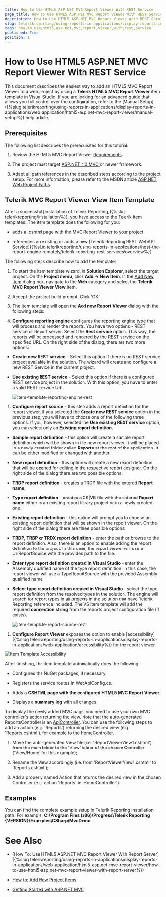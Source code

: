 ```yaml
---
title: How to Use HTML5 ASP.NET MVC Report Viewer With REST Service
page_title: How to Use HTML5 ASP.NET MVC Report Viewer With REST Service | for Telerik Reporting Documentation
description: How to Use HTML5 ASP.NET MVC Report Viewer With REST Service
slug: telerikreporting/using-reports-in-applications/display-reports-in-applications/web-application/html5-asp.net-mvc-report-viewer/how-to-use-html5-asp.net-mvc-report-viewer-with-rest-service
tags: how,to,use,html5,asp.net,mvc,report,viewer,with,rest,service
published: True
position: 1
---
```


# How to Use HTML5 ASP.NET MVC Report Viewer With REST Service



This document describes the easiest way to add an HTML5 MVC Report Viewer to a web project by using a
        __Telerik HTML5 MVC Report Viewer__ item template in Visual Studio. If you are looking for an advanced guide that
        allows you full control over the configuration, refer to the [Manual Setup]({%slug telerikreporting/using-reports-in-applications/display-reports-in-applications/web-application/html5-asp.net-mvc-report-viewer/manual-setup%}) help article.
      

## Prerequisites

The following list describes the prerequisites for this tutorial:
        

1. Review the HTML5 MVC Report Viewer [Requirements](0fe55701-1923-480a-b3a4-aee57c2840b8#RequirementsMVC).
            

1. The project must target
              [                  ASP.NET 4.0 MVC
                ](https://dotnet.microsoft.com/apps/aspnet/mvc)              or newer framework.
            

1. Adapt all path references in the described steps according to the project setup.
              For more information, please refer to the MSDN article
              [ASP.NET Web Project Paths](https://docs.microsoft.com/en-us/previous-versions/ms178116(v=vs.140)).
            

## Telerik MVC Report Viewer View Item Template

After a successful [installation of Telerik Reporting]({%slug telerikreporting/installation%}), 
          you have access to the Telerik item templates. The item template does the following for you:
          

* adds a .cshtml page with the MVC Report Viewer to your project
            

* references an existing or adds a new [Telerik Reporting REST WebAPI Service]({%slug telerikreporting/using-reports-in-applications/host-the-report-engine-remotely/telerik-reporting-rest-services/overview%})

The following steps describe how to add the template:
        

1. To start the item template wizard, in __Solution Explorer__, select the target project. On the
              __Project menu__, click __Add -> New Item__. In the
              [Add New Item](https://msdn.microsoft.com/en-us/library/w0572c5b%28v=vs.100%29.aspx)              dialog box, navigate to the __Web__ category and select the __Telerik MVC Report Viewer View__ item.
            

1. Accept the project build prompt. Click 'OK'.
            

1. The item template will open the __Add new Report Viewer__ dialog with the following steps:
            

1. __Configure reporting engine__ configures the reporting engine type that will process and render the reports.
                  You have two options - REST service or Report server. Select the __Rest service__ option. This way, the reports will be processed
                  and rendered by the REST service on the specified URL.
                On the right side of the dialog, there are two more options:
                

* __Create new REST service__ - Select this option if there is no REST service project available in the solution. The wizard will create
                      and configure a new REST Service in the current project.
                    

* __Use existing REST service__ - Select this option if there is a configured REST service project in the solution. 
                      With this option, you have to enter a valid REST service URI.
                      
  ![item-template-reporting-engine-rest](images/item-template-reporting-engine-rest.png)

1. __Configure report source__ - this step adds a report definition for the report viewer. If you selected the
                  __Create new REST service__ option in the previous step, you will have to choose one of the following three options.
                  If you, however, selected the __Use existing REST service__ option, you can select only an __Existing report definition__.
                

* __Sample report definition__ - this option will create a sample report definition which will be shown in the new
                      report viewer. It will be placed in a newly created folder called __Reports__ at the root of the application. It can be either modified
                      or changed with another.
                    

* __New report definition__ - this option will create a new report definition that will be opened for editing in
                      the respective report designer. On the right side of the dialog there are two possible options:
                    

* __TRDP report definition__ - creates a TRDP file with the entered __Report name__.
                        

* __Type report definition__ - creates a CS|VB file with the entered __Report name__                          either in an existing report library project or in a newly created one.
                        

* __Existing report definition__ - this option will prompt you to choose an existing report definition that will
                      be shown in the report viewer. On the right side of the dialog there are three possible options:
                    

* __TRDP, TRBP or TRDX report definition__ - enter the path or browse to the report definition. Also, there is
                          an option to enable adding the report definition to the project. In this case, the report viewer will use a UriReportSource with
                          the provided path to the file.
                        

* __Enter type report definition created in Visual Studio__ - enter the Assembly qualified name of the type
                          report definition. In this case, the report viewer will use a TypeReportSource with the provided Assembly qualified name.
                        

* __Select type report definition created in Visual Studio__ - select the type report definition from the resolved
                          types in the solution. The engine will search for report types in all projects in the solution that have Telerik Reporting reference
                          included. The VS item template will add the required __connection string__ from the reports project configuration
                          file (if exists).
                          
  ![item-template-report-source-rest](images/item-template-report-source-rest.png)

1. __Configure Report Viewer__ exposes the option to enable
                  [accessibility]({%slug telerikreporting/using-reports-in-applications/display-reports-in-applications/web-application/accessibility%}) for the report viewer.
                  
  ![Item Template Accessibility](images/item-template-accessibility.png)

After finishing, the item template automatically does the following:
        

* Configures the NuGet packages, if necessary.
            

* Registers the service routes in WebApiConfig.cs.
            

* Adds a __CSHTML page with the configured HTML5 MVC Report Viewer__.
            

* Displays a __summary log__ with all changes.
            

To display the newly added MVC page, you need to use your own MVC controller's action returning the view. Note that the auto-generated 
          ReportsController is an 
          [ApiController](https://msdn.microsoft.com/en-us/library/system.web.http.apicontroller(v=vs.118).aspx).
          You can use the following steps to add an action (e.g. 'Reports') returning the desired view (e.g. 'Reports.cshtml'), 
          for example to the HomeController.
        

1. Move the auto-generated View file (i.e. 'ReportViewerView1.cshtml') from the main folder to the 'View' folder of the chosen Controller ('View/Home' for this example);
            

1. Rename the View accordingly (i.e. from 'ReportViewerView1.cshtml' to 'Reports.cshtml');
            

1. Add a properly named Action that returns the desired view in the chosen Controller (e.g. action 'Reports' in 'HomeController').
            

## Examples

You can find the complete example setup in Telerik Reporting installation path. For example,
          __C:\Program Files (x86)\Progress\Telerik Reporting {VERSION}\Examples\CSharp\MvcDemo__.
        

# See Also


 * [How To: Use HTML5 ASP.NET MVC Report Viewer With Report Server]({%slug telerikreporting/using-reports-in-applications/display-reports-in-applications/web-application/html5-asp.net-mvc-report-viewer/how-to-use-html5-asp.net-mvc-report-viewer-with-report-server%})

 * [How to: Add New Project Items](https://msdn.microsoft.com/en-us/library/w0572c5b%28v=vs.100%29.aspx)

 * [Getting Started with ASP.NET MVC](http://www.asp.net/mvc/overview/getting-started/introduction/getting-started)
